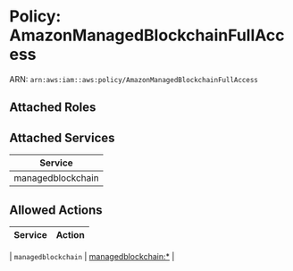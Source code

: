 # Policy: AmazonManagedBlockchainFullAccess

ARN: `arn:aws:iam::aws:policy/AmazonManagedBlockchainFullAccess`

## Attached Roles

## Attached Services

| Service |
|---------|
| managedblockchain |

## Allowed Actions

| Service | Action |
|:-------:|--------|

| `managedblockchain` | [managedblockchain:*](../actions.md#managedblockchain:all) |
